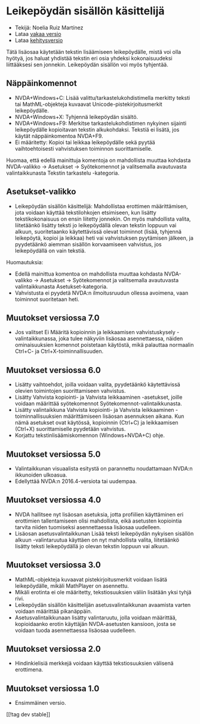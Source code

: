 # Leikepöydän sisällön käsittelijä #

*	Tekijä: Noelia Ruiz Martínez
*	Lataa [vakaa versio][1]
*	Lataa [kehitysversio][2]

Tätä lisäosaa käytetään tekstin lisäämiseen leikepöydälle, mistä voi olla
hyötyä, jos haluat yhdistää tekstin eri osia yhdeksi kokonaisuudeksi
liittääksesi sen jonnekin.  Leikepöydän sisällön voi myös tyhjentää.

## Näppäinkomennot ##
*	NVDA+Windows+C: Lisää valittu/tarkastelukohdistimella merkitty teksti tai
  MathML-objekteja kuvaavat Unicode-pistekirjoitusmerkit leikepöydälle.
*	NVDA+Windows+X: Tyhjennä leikepöydän sisältö.
*	NVDA+Windows+F9: Merkitse tarkastelukohdistimen nykyinen sijainti leikepöydälle kopioitavan tekstin alkukohdaksi. Tekstiä ei lisätä, jos käytät näppäinkomentoa NVDA+F9.
*	Ei määritetty: Kopioi tai leikkaa leikepöydälle sekä pyytää vaihtoehtoisesti vahvistuksen toiminnon suorittamiselle.

Huomaa, että edellä mainittuja komentoja on mahdollista muuttaa kohdasta
NVDA-valikko -> Asetukset -> Syötekomennot ja valitsemalla avautuvasta
valintaikkunasta Tekstin tarkastelu -kategoria.

## Asetukset-valikko ##
*	Leikepöydän sisällön käsittelijä: Mahdollistaa erottimen määrittämisen, jota voidaan käyttää tekstilohkojen etsimiseen, kun lisätty tekstikokonaisuus on ensin liitetty jonnekin.
On myös mahdollista valita, liitetäänkö lisätty teksti jo leikepöydällä olevan tekstin loppuun vai alkuun, suoritetaanko käytettävissä olevat toiminnot (lisää, tyhjennä leikepöytä, kopioi ja leikkaa) heti vai vahvistuksen pyytämisen jälkeen, ja pyydetäänkö aiemman sisällön korvaamiseen vahvistus, jos leikepöydällä on vain tekstiä.

Huomautuksia:

*	Edellä mainittua komentoa on mahdollista muuttaa kohdasta NVDA-valikko ->
  Asetukset -> Syötekomennot ja valitsemalla avautuvasta valintaikkunasta
  Asetukset-kategoria.
*	Vahvistusta ei pyydetä NVDA:n ilmoitusruudun ollessa avoimena, vaan
  toiminnot suoritetaan heti.

## Muutokset versiossa 7.0

* Jos valitset Ei Määritä kopioinnin ja leikkaamisen vahvistuskysely
  -valintaikkunassa, joka tulee näkyviin lisäosaa asennettaessa, näiden
  ominaisuuksien komennot poistetaan käytöstä, mikä palauttaa normaalin
  Ctrl+C- ja Ctrl+X-toiminnallisuuden.

## Muutokset versiossa 6.0

*	 Lisätty vaihtoehdot, joilla voidaan valita, pyydetäänkö käytettävissä olevien toimintojen suorittamiseen vahvistus.
*	Lisätty Vahvista kopiointi- ja Vahvista leikkaaminen -asetukset, joille voidaan määrittää syötekomennot Syötekomennot-valintaikkunasta.
*	Lisätty valintaikkuna Vahvista kopiointi- ja Vahvista leikkaaminen -toiminnallisuuksien  määrittämiseen lisäosan asennuksen aikana. Kun nämä asetukset ovat käytössä, kopioinnin (Ctrl+C) ja leikkaamisen (Ctrl+X) suorittamiselle pyydetään vahvistus.
*	Korjattu tekstinlisäämiskomennon (Windows+NVDA+C) ohje.

## Muutokset versiossa 5.0 ##

*	Valintaikkunan visuaalista esitystä on parannettu noudattamaan NVDA:n
  ikkunoiden ulkoasua.
*	Edellyttää NVDA:n 2016.4-versiota tai uudempaa.

## Muutokset versiossa 4.0 ##
*	NVDA hallitsee nyt lisäosan asetuksia, jotta profiilien käyttäminen eri
  erottimien tallentamiseen olisi mahdollista, eikä asetusten kopiointia
  tarvita niiden tuomiseksi asennettaessa lisäosaa uudelleen.
*	Lisäosan asetusvalintaikkunan Lisää teksti leikepöydän nykyisen sisällön
  alkuun -valintaruutua käyttäen on nyt mahdollista valita, liitetäänkö
  lisätty teksti leikepöydällä jo olevan tekstin loppuun vai alkuun.

## Muutokset versiossa 3.0 ##
*	MathML-objekteja kuvaavat pistekirjoitusmerkit voidaan lisätä
  leikepöydälle, mikäli MathPlayer on asennettu.
*	Mikäli erotinta ei ole määritetty, tekstiosuuksien väliin lisätään yksi
  tyhjä rivi.
*	Leikepöydän sisällön käsittelijän asetusvalintaikkunan avaamista varten
  voidaan määrittää pikanäppäin.
*	Asetusvalintaikkunaan lisätty valintaruutu, jolla voidaan määrittää,
  kopioidaanko erotin käyttäjän NVDA-asetusten kansioon, josta se voidaan
  tuoda asennettaessa lisäosaa uudelleen.

## Muutokset versiossa 2.0 ##
*	Hindinkielisiä merkkejä voidaan käyttää tekstiosuuksien välisenä
  erottimena.

## Muutokset versiossa 1.0 ##
*	Ensimmäinen versio.

[[!tag dev stable]]

[1]: http://addons.nvda-project.org/files/get.php?file=ccd

[2]: http://addons.nvda-project.org/files/get.php?file=ccd-dev
